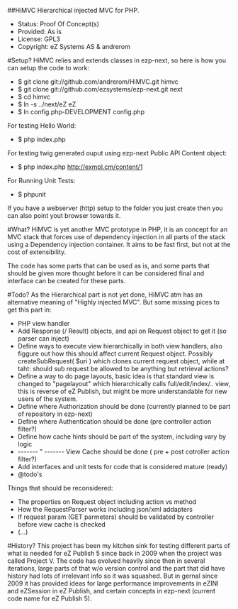 ##HiMVC
Hierarchical injected MVC for PHP.

* Status: Proof Of Concept(s)
* Provided: As is
* License: GPL3
* Copyright: eZ Systems AS & andrerom

#Setup?
HiMVC relies and extends classes in ezp-next, so here is how you can setup the code to work:

* $ git clone git://github.com/andrerom/HiMVC.git himvc
* $ git clone git://github.com/ezsystems/ezp-next.git next
* $ cd himvc
* $ ln -s ../next/eZ eZ
* $ ln config.php-DEVELOPMENT config.php


For testing Hello World:
* $ php index.php

For testing twig generated ouput using ezp-next Public API Content object:
* $ php index.php http://exmpl.cm/content/1

For Running Unit Tests:
* $ phpunit

If you have a webserver (http) setup to the folder you just create then you can also point yout browser towards it.

#What?
HiMVC is yet another MVC prototype in PHP, it is an concept for an MVC stack that forces use of dependency injection in all parts of the stack using a Dependency injection container. It aims to be fast first, but not at the cost of extensibility.

The code has some parts that can be used as is, and some parts that should be given more thought before it can be considered final and interface can be created for these parts.

#Todo?
As the Hierarchical part is not yet done, HiMVC atm has an alternative meaning of "Highly injected MVC". But some missing pices to get this part in:

* PHP view handler
* Add Response (/ Result) objects, and api on Request object to get it (so parser can inject)
* Define ways to execute view hierarchically in both view handlers, also figgure out how this should affect current Request object. Possibly createSubRequest( $uri ) which clones current request object, while at taht: should sub request be allowed to be anything but retrieval actions?
* Define a way to do page layouts, basic idea is that standard view is changed to "pagelayout" which hierarchically calls full/edit/index/.. view, this is reverse of eZ Publish, but might be more understandable for new users of the system.
* Define where Authorization should be done (currently planned to be part of repository in ezp-next)
* Define where Authentication should be done (pre controller action filter?)
* Define how cache hints should be part of the system, including vary by logic
* ------- " -------  View Cache should be done ( pre + post cotroller action filter?)
* Add interfaces and unit tests for code that is considered mature (ready)
* @todo's

Things that should be reconsidered:

* The properties on Request object including action vs method
* How the RequestParser works including json/xml addapters
* If request param (GET parmeters) should be validated by controller before view cache is checked
* (...)

#History?
This project has been my kitchen sink for testing different parts of what is needed for eZ Publish 5 since back in 2009 when the project was called Project V.
The code has evolved heavily since then in several iterations, large parts of that w/o version control and the part that did have history had lots of irrelevant info so it was squashed. But in gernal since 2009 it has provided ideas for large performance improvements in eZINI and eZSession in eZ Publish, and certain concepts in ezp-next (current code name for eZ Publish 5).

